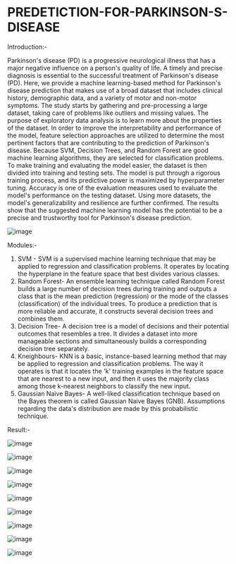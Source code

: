 # PREDETICTION-FOR-PARKINSON-S-DISEASE

Introduction:-

Parkinson's disease (PD) is a progressive neurological illness that has a major negative influence on a person's quality of life. A timely and precise diagnosis is essential to the successful treatment of Parkinson's disease (PD). Here, we provide a machine learning-based method for Parkinson's disease prediction that makes use of a broad dataset that includes clinical history, demographic data, and a variety of motor and non-motor symptoms. The study starts by gathering and pre-processing a large dataset, taking care of problems like outliers and missing values. The purpose of exploratory data analysis is to learn more about the properties of the dataset. In order to improve the interpretability and performance of the model, feature selection approaches are utilized to determine the most pertinent factors that are contributing to the prediction of Parkinson's disease. Because SVM, Decision Trees, and Random Forest are good machine learning algorithms, they are selected for classification problems. To make training and evaluating the model easier, the dataset is then divided into training and testing sets. The model is put through a rigorous training process, and its predictive power is maximized by hyperparameter tuning. Accuracy is one of the evaluation measures used to evaluate the model's performance on the testing dataset. Using more datasets, the model's generalizability and resilience are further confirmed. The results show that the suggested machine learning model has the potential to be a precise and trustworthy tool for Parkinson's disease prediction. 

![image](https://github.com/rutbala/PREDETICTION-FOR-PARKINSON-S-DISEASE/assets/165860969/4a578318-bd94-4b22-95c0-e07bb4e89687)

Modules:-

1. SVM - SVM is a supervised machine learning technique that may be applied to regression and classification problems. It operates by locating the hyperplane in the feature space that best divides various classes.
2. Random Forest- An ensemble learning technique called Random Forest builds a large number of decision trees during training and outputs a class that is the mean prediction (regression) or the mode of the classes (classification) of the individual trees. To produce a prediction that is more reliable and accurate, it constructs several decision trees and combines them.
3. Decision Tree- A decision tree is a model of decisions and their potential outcomes that resembles a tree. It divides a dataset into more manageable sections and simultaneously builds a corresponding decision tree separately.
4. Kneighbours- KNN is a basic, instance-based learning method that may be applied to regression and classification problems. The way it operates is that it locates the 'k' training examples in the feature space that are nearest to a new input, and then it uses the majority class among those k-nearest neighbors to classify the new input.
5. Gaussian Naive Bayes- A well-liked classification technique based on the Bayes theorem is called Gaussian Naive Bayes (GNB). Assumptions regarding the data's distribution are made by this probabilistic technique.

Result:- 

![image](https://github.com/rutbala/PREDETICTION-FOR-PARKINSON-S-DISEASE/assets/165860969/4e7cd790-bd05-4ef8-9f7b-13c62d1dfb7a)

![image](https://github.com/rutbala/PREDETICTION-FOR-PARKINSON-S-DISEASE/assets/165860969/5c05a50b-691d-43b2-9766-28c11e2ec734)

![image](https://github.com/rutbala/PREDETICTION-FOR-PARKINSON-S-DISEASE/assets/165860969/3fd05e3c-ba31-4df4-b2f7-6b2221cdecf9)

![image](https://github.com/rutbala/PREDETICTION-FOR-PARKINSON-S-DISEASE/assets/165860969/21a5dbc9-dc35-48e5-8431-3dd9381ee08b)

![image](https://github.com/rutbala/PREDETICTION-FOR-PARKINSON-S-DISEASE/assets/165860969/ca328292-6b65-4112-b8c6-94a845983fac)

![image](https://github.com/rutbala/PREDETICTION-FOR-PARKINSON-S-DISEASE/assets/165860969/b8a475f7-35d5-4594-964a-7d98a644d744)

![image](https://github.com/rutbala/PREDETICTION-FOR-PARKINSON-S-DISEASE/assets/165860969/7da742b5-8771-498e-aaf9-364dbe9befeb)

![image](https://github.com/rutbala/PREDETICTION-FOR-PARKINSON-S-DISEASE/assets/165860969/c9a62ffc-183f-49c2-bbcb-97485c9aa3ff)

![image](https://github.com/rutbala/PREDETICTION-FOR-PARKINSON-S-DISEASE/assets/165860969/726afc24-bc4e-49bb-9b70-5b0a324ce037)









